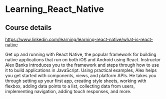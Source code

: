 # Learning_React_Native

## Course details

https://www.linkedin.com/learning/learning-react-native/what-is-react-native

Get up and running with React Native, the popular framework for building native applications that run on both iOS and Android using React. Instructor Alex Banks introduces you to the framework and steps through how to use it to build applications in JavaScript. Using practical examples, Alex helps you get started with components, views, and platform APIs. He takes you through setting up your first app, creating style sheets, working with flexbox, adding data points to a list, collecting data from users, implementing navigation, adding touch responses, and more.